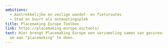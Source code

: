 ```yaml
---
ambitions:
  - Aantrekkelijke en veilige wandel- en fietsroutes
  - Stad en buurt als ontmoetingsplek
title: Placemaking Europe Toolbox
link: https://placemaking-europe.eu/tools/
text: Hier brengt Placemaking Europe een verzameling samen van gecureerde tools
  om aan "placemaking" te doen.
---
```

